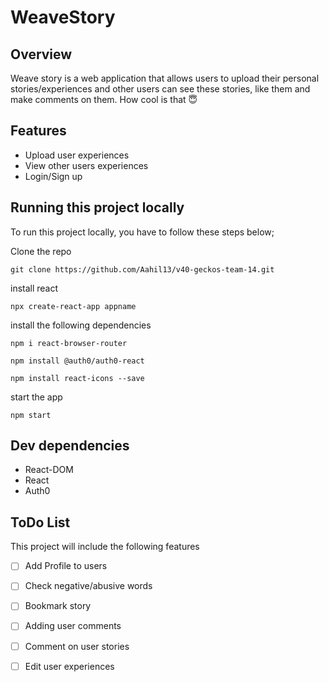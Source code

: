 # WeaveStory

## Overview
Weave story is a web application that allows users to upload their personal stories/experiences and other users can see these stories, like them and make comments on them. How cool is that 😇

## Features

- Upload user experiences
- View other users experiences
- Login/Sign up

## Running this project locally

To run this project locally, you have to follow these steps below;

Clone the repo

```
git clone https://github.com/Aahil13/v40-geckos-team-14.git
```

install react

```
npx create-react-app appname
```

install the following dependencies

```
npm i react-browser-router

npm install @auth0/auth0-react

npm install react-icons --save
```

start the app

```
npm start
```

## Dev dependencies

- React-DOM
- React
- Auth0

## ToDo List

This project will include the following features

- [ ] Add Profile to users 
- [ ] Check negative/abusive words
- [ ] Bookmark story
- [ ] Adding user comments 
- [ ] Comment on user stories
- [ ] Edit user experiences







